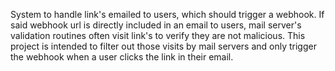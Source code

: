 System to handle link's emailed to users, which should trigger a webhook. If said webhook url is directly included in an email to users, mail server's validation routines often visit link's to verify they are not malicious. This project is intended to filter out those visits by mail servers and only trigger the webhook when a user clicks the link in their email.

